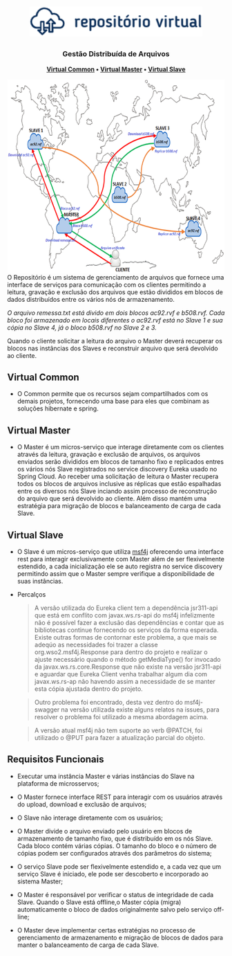 <h1 align="center">
  <img src="docs/rv_logo.png" width="400">
</h1>

<h3 align="center">
    Gestão Distribuída de Arquivos
</h3>

<p align="center">
  <strong>
    <a href="#virtual-common">Virtual Common</a> •
    <a href="#virtual-master">Virtual Master</a> •
    <a href="#virtual-slave">Virtual Slave</a> 
  </strong>
</p>

<img src="docs/rv_mod.png" align="right"  height="450">

 O Repositório é um sistema de gerenciamento de arquivos que fornece uma interface de serviços para comunicação com os clientes permitindo a leitura, gravação e exclusão dos arquivos   que estão divididos em blocos de dados distribuídos entre os vários nós de armazenamento.

_O arquivo remessa.txt está divido em dois blocos ac92.rvf e b508.rvf. Cada bloco foi armazenado em locais diferentes o ac92.rvf está no Slave 1 e sua cópia no Slave 4, já o bloco b508.rvf no Slave 2 e 3._

Quando o cliente solicitar a leitura do arquivo o Master deverá recuperar os blocos nas instâncias dos Slaves e reconstruir arquivo que será devolvido ao cliente.

 
## Virtual Common

* O Common permite que os recursos sejam compartilhados com os demais projetos, fornecendo uma base para eles que combinam as soluções hibernate e spring.

## Virtual Master

* O Master é um micros-serviço que interage diretamente com os clientes através da leitura, gravação e exclusão de arquivos, os arquivos enviados serão divididos em blocos de tamanho fixo e replicados entres os vários nós Slave registrados no service discovery Eureka usado no Spring Cloud. Ao receber uma solicitação de leitura o Master recupera todos os blocos de arquivos inclusive as réplicas que estão espalhadas entre os diversos nós Slave inciando assim processo de reconstrução do arquivo que será devolvido ao cliente. Além disso mantém uma estratégia para migração de blocos e balanceamento de carga de cada Slave.

## Virtual Slave

* O Slave é um micros-serviço que utiliza [msf4j](https://github.com/wso2/msf4j) oferecendo uma interface rest para interagir exclusivamente com Master além de ser flexivelmente estendido, a cada inicialização ele se auto registra no service discovery permitindo assim que o Master sempre verifique a disponibilidade de suas instâncias.

* Percalços

  >A versão utilizada do Eureka client tem a dependência jsr311-api que está em conflito com javax.ws.rs-api do msf4j infelizmente não é possível fazer a exclusão das dependências e contar que as bibliotecas continue fornecendo os serviços da forma esperada. Existe outras formas de contornar este problema, a que mais se adeqúo as necessidades foi trazer a classe org.wso2.msf4j.Response para dentro do projeto e realizar o ajuste necessário quando o método getMediaType() for invocado da javax.ws.rs.core.Response que não existe na versão jsr311-api e aguardar que  Eureka Client venha trabalhar algum dia com javax.ws.rs-ap não havendo assim a necessidade de se manter esta cópia ajustada dentro do projeto.

  >Outro problema foi encontrado, desta vez dentro do msf4j-swagger na versão utilizada existe alguns relatos na issues, para resolver o problema foi utilizado a mesma abordagem acima.

  >A versão atual msf4j não tem suporte ao verb @PATCH, foi utilizado o @PUT para fazer a atualização parcial do objeto.

## Requisitos Funcionais

* Executar uma instância Master e várias instâncias do Slave na plataforma de microsservos;

* O Master fornece interface REST para interagir com os usuários através do upload, download e exclusão de arquivos;

* O Slave não interage diretamente com os usuários;

* O Master divide o arquivo enviado pelo usuário em blocos de armazenamento de tamanho fixo, que é distribuído em os nós Slave. Cada bloco contém várias cópias.
 O tamanho do bloco e o número de cópias podem ser configurados através dos parâmetros do sistema;

* O serviço Slave pode ser flexivelmente estendido e, a cada vez que um serviço Slave é iniciado, ele pode ser descoberto e incorporado ao sistema Master;

* O Master é responsável por verificar o status de integridade de cada Slave. Quando o Slave está offline,o Master cópia (migra) automaticamente o bloco de dados originalmente salvo pelo serviço off-line;

* O Master deve implementar certas estratégias no processo de gerenciamento de armazenamento e migração de blocos de dados para manter o balanceamento de carga de cada Slave.
